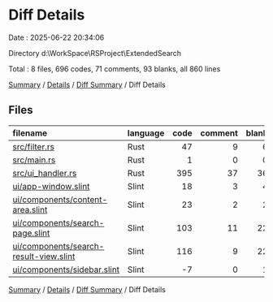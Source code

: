 # Diff Details

Date : 2025-06-22 20:34:06

Directory d:\\WorkSpace\\RSProject\\ExtendedSearch

Total : 8 files,  696 codes, 71 comments, 93 blanks, all 860 lines

[Summary](results.md) / [Details](details.md) / [Diff Summary](diff.md) / Diff Details

## Files
| filename | language | code | comment | blank | total |
| :--- | :--- | ---: | ---: | ---: | ---: |
| [src/filter.rs](/src/filter.rs) | Rust | 47 | 9 | 6 | 62 |
| [src/main.rs](/src/main.rs) | Rust | 1 | 0 | 0 | 1 |
| [src/ui\_handler.rs](/src/ui_handler.rs) | Rust | 395 | 37 | 36 | 468 |
| [ui/app-window.slint](/ui/app-window.slint) | Slint | 18 | 3 | 4 | 25 |
| [ui/components/content-area.slint](/ui/components/content-area.slint) | Slint | 23 | 2 | 2 | 27 |
| [ui/components/search-page.slint](/ui/components/search-page.slint) | Slint | 103 | 11 | 22 | 136 |
| [ui/components/search-result-view.slint](/ui/components/search-result-view.slint) | Slint | 116 | 9 | 22 | 147 |
| [ui/components/sidebar.slint](/ui/components/sidebar.slint) | Slint | -7 | 0 | 1 | -6 |

[Summary](results.md) / [Details](details.md) / [Diff Summary](diff.md) / Diff Details